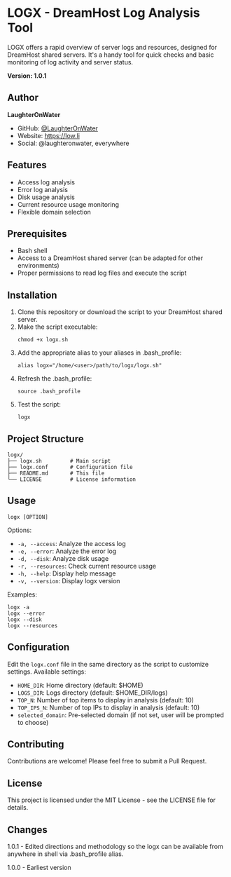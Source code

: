 # LOGX - DreamHost Log Analysis Tool

LOGX offers a rapid overview of server logs and resources, designed for DreamHost shared servers. It's a handy tool for quick checks and basic monitoring of log activity and server status.

**Version: 1.0.1**

## Author

**LaughterOnWater**

- GitHub: [@LaughterOnWater](https://github.com/LaughterOnWater)
- Website: https://low.li
- Social: @laughteronwater, everywhere

## Features

- Access log analysis
- Error log analysis
- Disk usage analysis
- Current resource usage monitoring
- Flexible domain selection

## Prerequisites

- Bash shell
- Access to a DreamHost shared server (can be adapted for other environments)
- Proper permissions to read log files and execute the script

## Installation

1. Clone this repository or download the script to your DreamHost shared server.
2. Make the script executable:
   ```
   chmod +x logx.sh
   ```
3. Add the appropriate alias to your aliases in .bash_profile:
   ```
   alias logx="/home/<user>/path/to/logx/logx.sh"
   ```
4. Refresh the .bash_profile:
   ```
   source .bash_profile
   ```
5. Test the script:
   ```
   logx
   ``` 
## Project Structure

```
logx/
├── logx.sh         # Main script
├── logx.conf       # Configuration file
├── README.md       # This file
└── LICENSE         # License information
```

## Usage

```
logx [OPTION]
```

Options:
- `-a, --access`: Analyze the access log
- `-e, --error`: Analyze the error log
- `-d, --disk`: Analyze disk usage
- `-r, --resources`: Check current resource usage
- `-h, --help`: Display help message
- `-v, --version`: Display logx version

Examples:
```
logx -a
logx --error
logx --disk
logx --resources
```

## Configuration

Edit the `logx.conf` file in the same directory as the script to customize settings. Available settings:

- `HOME_DIR`: Home directory (default: $HOME)
- `LOGS_DIR`: Logs directory (default: $HOME_DIR/logs)
- `TOP_N`: Number of top items to display in analysis (default: 10)
- `TOP_IPS_N`: Number of top IPs to display in analysis (default: 10)
- `selected_domain`: Pre-selected domain (if not set, user will be prompted to choose)

## Contributing

Contributions are welcome! Please feel free to submit a Pull Request.

## License

This project is licensed under the MIT License - see the LICENSE file for details.

## Changes

1.0.1 - Edited directions and methodology so the logx can be available from anywhere in shell via .bash_profile alias.

1.0.0 - Earliest version
